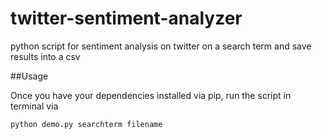# twitter-sentiment-analyzer
python script for sentiment analysis on twitter on a search term and save results into a csv 

##Usage

Once you have your dependencies installed via pip, run the script in terminal via

```
python demo.py searchterm filename
```
